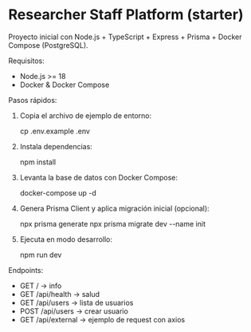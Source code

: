 # Researcher Staff Platform (starter)

Proyecto inicial con Node.js + TypeScript + Express + Prisma + Docker Compose (PostgreSQL).

Requisitos:

- Node.js >= 18
- Docker & Docker Compose

Pasos rápidos:

1. Copia el archivo de ejemplo de entorno:

   cp .env.example .env

2. Instala dependencias:

   npm install

3. Levanta la base de datos con Docker Compose:

   docker-compose up -d

4. Genera Prisma Client y aplica migración inicial (opcional):

   npx prisma generate
   npx prisma migrate dev --name init

5. Ejecuta en modo desarrollo:

   npm run dev

Endpoints:

- GET / -> info
- GET /api/health -> salud
- GET /api/users -> lista de usuarios
- POST /api/users -> crear usuario
- GET /api/external -> ejemplo de request con axios
